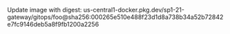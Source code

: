 Update image with digest: us-central1-docker.pkg.dev/sp1-21-gateway/gitops/foo@sha256:000265e510e488f23d1d8a738b34a52b72842e7fc9146deb5a8f9fb1200a2256 
